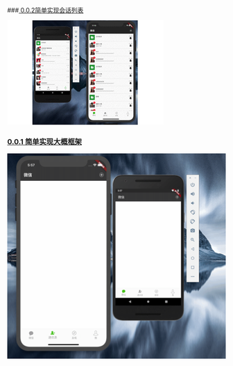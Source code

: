 ###[ 0.0.2简单实现会话列表](https://github.com/Liberxue/xchat/releases/tag/v0.0.2)

![0.0.2.UI](./Img/0.0.2.gif)

### [0.0.1 简单实现大概框架](https://github.com/Liberxue/xchat/releases/tag/v0.0.1)

![0.0.1.UI](./Img/0.0.1.gif)
